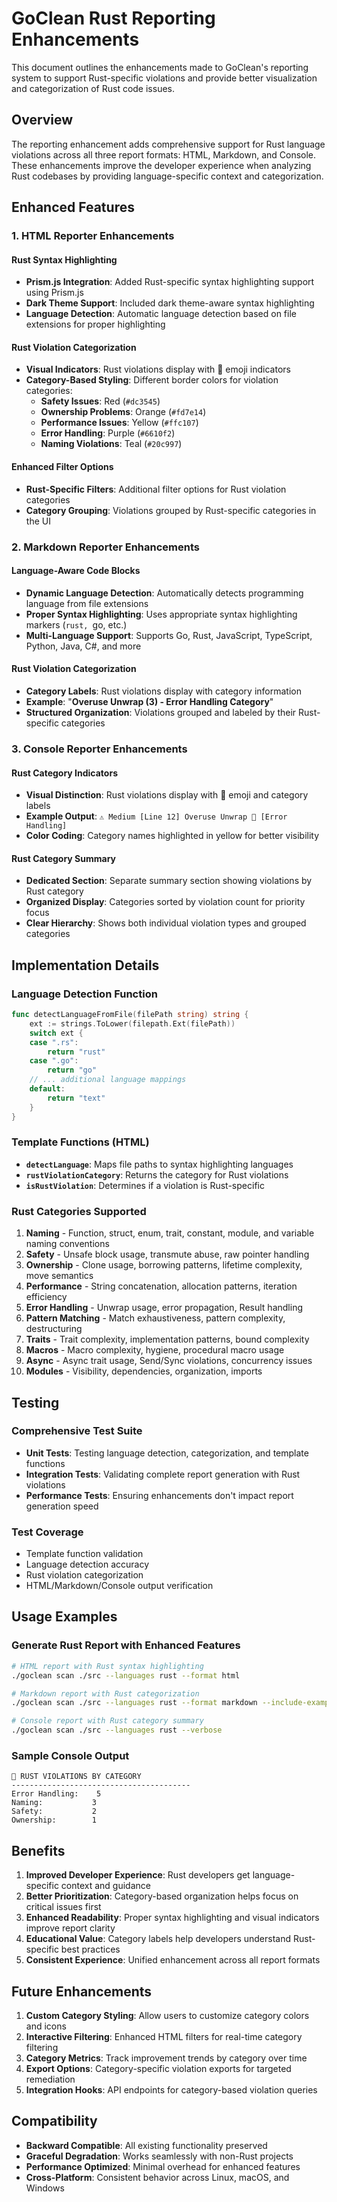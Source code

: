 # GoClean Rust Reporting Enhancements

This document outlines the enhancements made to GoClean's reporting system to support Rust-specific violations and provide better visualization and categorization of Rust code issues.

## Overview

The reporting enhancement adds comprehensive support for Rust language violations across all three report formats: HTML, Markdown, and Console. These enhancements improve the developer experience when analyzing Rust codebases by providing language-specific context and categorization.

## Enhanced Features

### 1. HTML Reporter Enhancements

#### Rust Syntax Highlighting
- **Prism.js Integration**: Added Rust-specific syntax highlighting support using Prism.js
- **Dark Theme Support**: Included dark theme-aware syntax highlighting
- **Language Detection**: Automatic language detection based on file extensions for proper highlighting

#### Rust Violation Categorization
- **Visual Indicators**: Rust violations display with 🦀 emoji indicators
- **Category-Based Styling**: Different border colors for violation categories:
  - **Safety Issues**: Red (`#dc3545`)
  - **Ownership Problems**: Orange (`#fd7e14`) 
  - **Performance Issues**: Yellow (`#ffc107`)
  - **Error Handling**: Purple (`#6610f2`)
  - **Naming Violations**: Teal (`#20c997`)

#### Enhanced Filter Options
- **Rust-Specific Filters**: Additional filter options for Rust violation categories
- **Category Grouping**: Violations grouped by Rust-specific categories in the UI

### 2. Markdown Reporter Enhancements

#### Language-Aware Code Blocks
- **Dynamic Language Detection**: Automatically detects programming language from file extensions
- **Proper Syntax Highlighting**: Uses appropriate syntax highlighting markers (```rust, ```go, etc.)
- **Multi-Language Support**: Supports Go, Rust, JavaScript, TypeScript, Python, Java, C#, and more

#### Rust Violation Categorization
- **Category Labels**: Rust violations display with category information
- **Example**: "**Overuse Unwrap (3) - Error Handling Category**"
- **Structured Organization**: Violations grouped and labeled by their Rust-specific categories

### 3. Console Reporter Enhancements

#### Rust Category Indicators
- **Visual Distinction**: Rust violations display with 🦀 emoji and category labels
- **Example Output**: `⚠️ Medium [Line 12] Overuse Unwrap 🦀 [Error Handling]`
- **Color Coding**: Category names highlighted in yellow for better visibility

#### Rust Category Summary
- **Dedicated Section**: Separate summary section showing violations by Rust category
- **Organized Display**: Categories sorted by violation count for priority focus
- **Clear Hierarchy**: Shows both individual violation types and grouped categories

## Implementation Details

### Language Detection Function
```go
func detectLanguageFromFile(filePath string) string {
    ext := strings.ToLower(filepath.Ext(filePath))
    switch ext {
    case ".rs":
        return "rust"
    case ".go":
        return "go"
    // ... additional language mappings
    default:
        return "text"
    }
}
```

### Template Functions (HTML)
- **`detectLanguage`**: Maps file paths to syntax highlighting languages
- **`rustViolationCategory`**: Returns the category for Rust violations
- **`isRustViolation`**: Determines if a violation is Rust-specific

### Rust Categories Supported

1. **Naming** - Function, struct, enum, trait, constant, module, and variable naming conventions
2. **Safety** - Unsafe block usage, transmute abuse, raw pointer handling
3. **Ownership** - Clone usage, borrowing patterns, lifetime complexity, move semantics
4. **Performance** - String concatenation, allocation patterns, iteration efficiency
5. **Error Handling** - Unwrap usage, error propagation, Result handling
6. **Pattern Matching** - Match exhaustiveness, pattern complexity, destructuring
7. **Traits** - Trait complexity, implementation patterns, bound complexity
8. **Macros** - Macro complexity, hygiene, procedural macro usage
9. **Async** - Async trait usage, Send/Sync violations, concurrency issues
10. **Modules** - Visibility, dependencies, organization, imports

## Testing

### Comprehensive Test Suite
- **Unit Tests**: Testing language detection, categorization, and template functions
- **Integration Tests**: Validating complete report generation with Rust violations
- **Performance Tests**: Ensuring enhancements don't impact report generation speed

### Test Coverage
- Template function validation
- Language detection accuracy
- Rust violation categorization
- HTML/Markdown/Console output verification

## Usage Examples

### Generate Rust Report with Enhanced Features
```bash
# HTML report with Rust syntax highlighting
./goclean scan ./src --languages rust --format html

# Markdown report with Rust categorization  
./goclean scan ./src --languages rust --format markdown --include-examples

# Console report with Rust category summary
./goclean scan ./src --languages rust --verbose
```

### Sample Console Output
```
🦀 RUST VIOLATIONS BY CATEGORY
----------------------------------------
Error Handling:    5
Naming:           3
Safety:           2
Ownership:        1
```

## Benefits

1. **Improved Developer Experience**: Rust developers get language-specific context and guidance
2. **Better Prioritization**: Category-based organization helps focus on critical issues first
3. **Enhanced Readability**: Proper syntax highlighting and visual indicators improve report clarity
4. **Educational Value**: Category labels help developers understand Rust-specific best practices
5. **Consistent Experience**: Unified enhancement across all report formats

## Future Enhancements

1. **Custom Category Styling**: Allow users to customize category colors and icons
2. **Interactive Filtering**: Enhanced HTML filters for real-time category filtering
3. **Category Metrics**: Track improvement trends by category over time
4. **Export Options**: Category-specific violation exports for targeted remediation
5. **Integration Hooks**: API endpoints for category-based violation queries

## Compatibility

- **Backward Compatible**: All existing functionality preserved
- **Graceful Degradation**: Works seamlessly with non-Rust projects
- **Performance Optimized**: Minimal overhead for enhanced features
- **Cross-Platform**: Consistent behavior across Linux, macOS, and Windows